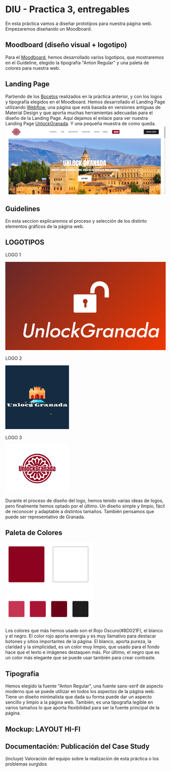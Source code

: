 # DIU - Practica 3, entregables
En esta práctica vamos a diseñar prototipos para nuestra página web. Empezaremos diseñando un Moodboard.
## Moodboard (diseño visual + logotipo)   
Para el [Moodboard](./Moodboard.pdf), hemos desarrollado varios logotipos, que mostraremos en el Guideline, elegido la tipografía "Anton Regular" y una paleta de colores para nuestra web. 

## Landing Page
Partiendo de los [Bocetos](../P2/Bocetos.pdf) realizados en la práctica anterior, y con los logos y tipografía elegidos en el Moodboard.
Hemos desarrollado el Landing Page utilizando [Webflow](http://www.webflow.com/), una página que está basada en versiones antiguas de Material Design y que aporta muchas herramientas adecuadas para el diseño de la Landing Page. 
Aquí dejamos el enlace para ver nuestra Landing Page [UnlockGranada](https://unlockgranada.webflow.io/).
Y una pequeña muestra de como queda.
![LandingPage](./LandingPage.PNG)
## Guidelines
En esta seccion explicaremos el proceso y selección de los distinto elementos gráficos de la página web.


  ## LOGOTIPOS
  LOGO 1
  
  ![LOGO 1](./logo1.png)
  
  LOGO 2 
  
  ![lOGO 2](./logo2.png)   
  
  LOGO 3
  
  ![LOGO 3](./logo3.png)
  
Durante el proceso de diseño del logo, hemos tenido varias ideas de logos, pero finalmente hemos optado por el último. Un diseño simple y limpio, fácil de reconocer y adaptable a distintos tamaños. También pensamos que puede ser representativo de Granada.
  
   ## Paleta de Colores
   ![Colores](./PaletaColores.PNG)
   
Los colores que más hemos usado son el Rojo Oscuro(#8D021F), el blanco y el negro. El color rojo aporta energía y es muy llamativo para destacar botones y sitios importantes de la página. El blanco, aporta pureza, la claridad y la simplicidad, es un color muy limpio, que usado para el fondo hace que el texto e imágenes destaquen más. Por último, el negro que es un color más elegante que se puede usar también para crear contraste.

   ## Tipografía
   
Hemos elegido la fuente "Anton Regular", una fuente sans-serif de aspecto moderno que se puede utilizar en todos los aspectos de la página web. Tiene un diseño minimalista que dada su forma puede dar un aspecto sencillo y limpio a la página web. También, es una tipografía legible en varios tamaños lo que aporta flexibilidad para ser la fuente principal de la página.
  
## Mockup: LAYOUT HI-FI


## Documentación: Publicación del Case Study


(incluye) Valoración del equipo sobre la realización de esta práctica o los problemas surgidos
 
